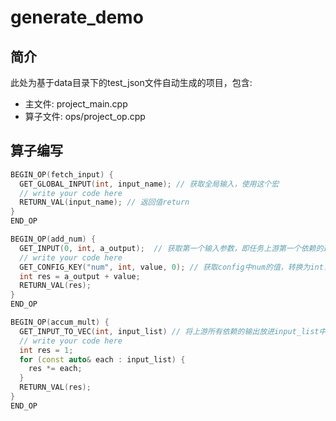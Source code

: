# generate_demo
## 简介
此处为基于data目录下的test_json文件自动生成的项目，包含:
- 主文件: project_main.cpp
- 算子文件: ops/project_op.cpp
## 算子编写

```c++
BEGIN_OP(fetch_input) {
  GET_GLOBAL_INPUT(int, input_name); // 获取全局输入，使用这个宏
  // write your code here
  RETURN_VAL(input_name); // 返回值return
}
END_OP

BEGIN_OP(add_num) {
  GET_INPUT(0, int, a_output);  // 获取第一个输入参数，即任务上游第一个依赖的返回值
  // write your code here
  GET_CONFIG_KEY("num", int, value, 0); // 获取config中num的值，转换为int，默认为0
  int res = a_output + value;
  RETURN_VAL(res);
}
END_OP

BEGIN_OP(accum_mult) {
  GET_INPUT_TO_VEC(int, input_list) // 将上游所有依赖的输出放进input_list中， 注意这里上游输出的数据类型应该一致
  // write your code here
  int res = 1;
  for (const auto& each : input_list) {
    res *= each;
  }
  RETURN_VAL(res);
}
END_OP
```


